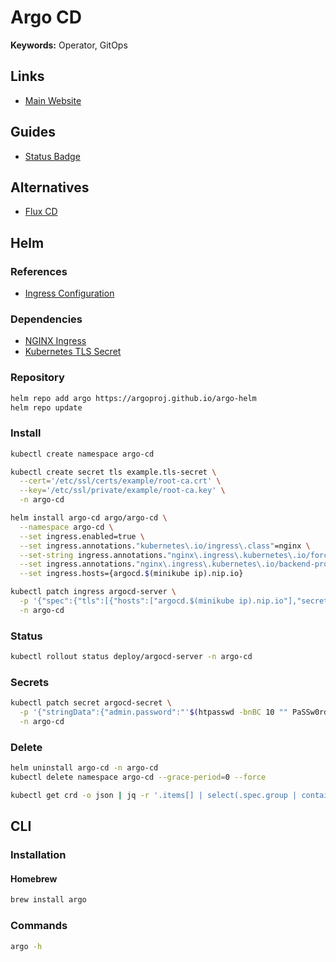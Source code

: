 # Argo CD

**Keywords:** Operator, GitOps

## Links

- [Main Website](https://argoproj.github.io/)

## Guides

- [Status Badge](https://argoproj.github.io/argo-cd/user-guide/status-badge/)

## Alternatives

- [Flux CD](/fluxcd.md)

## Helm

### References

- [Ingress Configuration](https://github.com/argoproj/argo-cd/blob/master/docs/operator-manual/ingress.md)

### Dependencies

- [NGINX Ingress](/nginx-ingress.md)
- [Kubernetes TLS Secret](/k8s-tls-secret.md)

### Repository

```sh
helm repo add argo https://argoproj.github.io/argo-helm
helm repo update
```

### Install

```sh
kubectl create namespace argo-cd
```

```sh
kubectl create secret tls example.tls-secret \
  --cert='/etc/ssl/certs/example/root-ca.crt' \
  --key='/etc/ssl/private/example/root-ca.key' \
  -n argo-cd
```

```sh
helm install argo-cd argo/argo-cd \
  --namespace argo-cd \
  --set ingress.enabled=true \
  --set ingress.annotations."kubernetes\.io/ingress\.class"=nginx \
  --set-string ingress.annotations."nginx\.ingress\.kubernetes\.io/force-ssl-redirect"=true \
  --set ingress.annotations."nginx\.ingress\.kubernetes\.io/backend-protocol"='HTTPS' \
  --set ingress.hosts={argocd.$(minikube ip).nip.io}
```

```sh
kubectl patch ingress argocd-server \
  -p '{"spec":{"tls":[{"hosts":["argocd.$(minikube ip).nip.io"],"secretName":"example.tls-secret"}]}}' \
  -n argo-cd
```

### Status

```sh
kubectl rollout status deploy/argocd-server -n argo-cd
```

### Secrets

```sh
kubectl patch secret argocd-secret \
  -p '{"stringData":{"admin.password":"'$(htpasswd -bnBC 10 "" PaSSw0rd! | tr -d ':\n')'"}}' \
  -n argo-cd
```

### Delete

```sh
helm uninstall argo-cd -n argo-cd
kubectl delete namespace argo-cd --grace-period=0 --force

kubectl get crd -o json | jq -r '.items[] | select(.spec.group | contains("argoproj.io")) | .metadata.name' | xargs -n 1 kubectl delete crd
```

## CLI

### Installation

#### Homebrew

```sh
brew install argo
```

### Commands

```sh
argo -h
```

<!-- ### Usage

```sh
#
argo list -n <namespace>

#
argo get -n $(NAMESPACE) $(LATEST_ARGO_JOB)

#
argo watch -n $(NAMESPACE) $(LATEST_ARGO_JOB)

#
argo logs -n $(NAMESPACE) -w $(LATEST_ARGO_JOB) -f --timestamps

#
argo delete -n $(NAMESPACE) $(LATEST_ARGO_JOB)

#
argo submit -n $(NAMESPACE) --wait hello-world.yaml
``` -->
